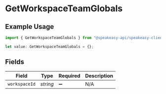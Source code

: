 # GetWorkspaceTeamGlobals

## Example Usage

```typescript
import { GetWorkspaceTeamGlobals } from "@speakeasy-api/speakeasy-client-sdk-typescript/sdk/models/operations";

let value: GetWorkspaceTeamGlobals = {};
```

## Fields

| Field              | Type               | Required           | Description        |
| ------------------ | ------------------ | ------------------ | ------------------ |
| `workspaceId`      | *string*           | :heavy_minus_sign: | N/A                |